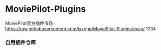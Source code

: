 # MoviePilot-Plugins
MoviePilot官方插件市场：https://raw.githubusercontent.com/jxxghp/MoviePilot-Plugins/main/
1234
### 自用插件仓库
